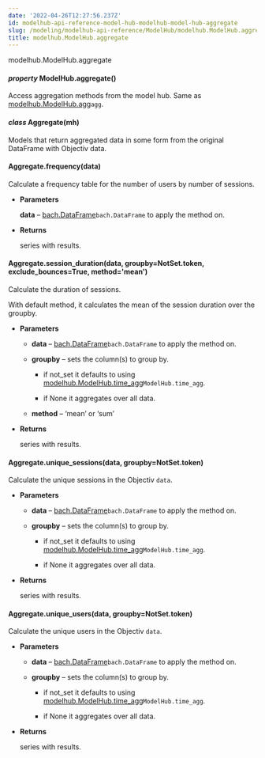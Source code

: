 ```yaml
---
date: '2022-04-26T12:27:56.237Z'
id: modelhub-api-reference-model-hub-modelhub-model-hub-aggregate
slug: /modeling/modelhub-api-reference/ModelHub/modelhub.ModelHub.aggregate/
title: modelhub.ModelHub.aggregate
---
```


modelhub.ModelHub.aggregate


#### _property_ ModelHub.aggregate()
Access aggregation methods from the model hub. Same as [modelhub.ModelHub.agg](#modelhub.ModelHub.agg)`agg`.


#### _class_ Aggregate(mh)
Models that return aggregated data in some form from the original DataFrame with Objectiv data.

<!-- !! processed by numpydoc !! -->

#### Aggregate.frequency(data)
Calculate a frequency table for the number of users by number of sessions.


* **Parameters**

    **data** – [bach.DataFrame](#bach.DataFrame)`bach.DataFrame` to apply the method on.



* **Returns**

    series with results.


<!-- !! processed by numpydoc !! -->

#### Aggregate.session_duration(data, groupby=NotSet.token, exclude_bounces=True, method='mean')
Calculate the duration of sessions.

With default method, it calculates the mean of the session duration over the groupby.


* **Parameters**

    
    * **data** – [bach.DataFrame](#bach.DataFrame)`bach.DataFrame` to apply the method on.


    * **groupby** – sets the column(s) to group by.


        * if not_set it defaults to using [modelhub.ModelHub.time_agg](#modelhub.ModelHub.time_agg)`ModelHub.time_agg`.


        * if None it aggregates over all data.



    * **method** – ‘mean’ or ‘sum’



* **Returns**

    series with results.


<!-- !! processed by numpydoc !! -->

#### Aggregate.unique_sessions(data, groupby=NotSet.token)
Calculate the unique sessions in the Objectiv `data`.


* **Parameters**

    
    * **data** – [bach.DataFrame](#bach.DataFrame)`bach.DataFrame` to apply the method on.


    * **groupby** – sets the column(s) to group by.


        * if not_set it defaults to using [modelhub.ModelHub.time_agg](#modelhub.ModelHub.time_agg)`ModelHub.time_agg`.


        * if None it aggregates over all data.




* **Returns**

    series with results.


<!-- !! processed by numpydoc !! -->

#### Aggregate.unique_users(data, groupby=NotSet.token)
Calculate the unique users in the Objectiv `data`.


* **Parameters**

    
    * **data** – [bach.DataFrame](#bach.DataFrame)`bach.DataFrame` to apply the method on.


    * **groupby** – sets the column(s) to group by.


        * if not_set it defaults to using [modelhub.ModelHub.time_agg](#modelhub.ModelHub.time_agg)`ModelHub.time_agg`.


        * if None it aggregates over all data.




* **Returns**

    series with results.


<!-- !! processed by numpydoc !! -->
<!-- !! processed by numpydoc !! -->
